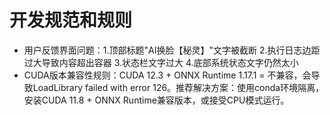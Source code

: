 # 开发规范和规则

- 用户反馈界面问题：1.顶部标题"AI换脸【秘灵】"文字被截断 2.执行日志边距过大导致内容超出容器 3.状态栏文字过大 4.底部系统状态文字仍然太小
- CUDA版本兼容性规则：CUDA 12.3 + ONNX Runtime 1.17.1 = 不兼容，会导致LoadLibrary failed with error 126。推荐解决方案：使用conda环境隔离，安装CUDA 11.8 + ONNX Runtime兼容版本，或接受CPU模式运行。
